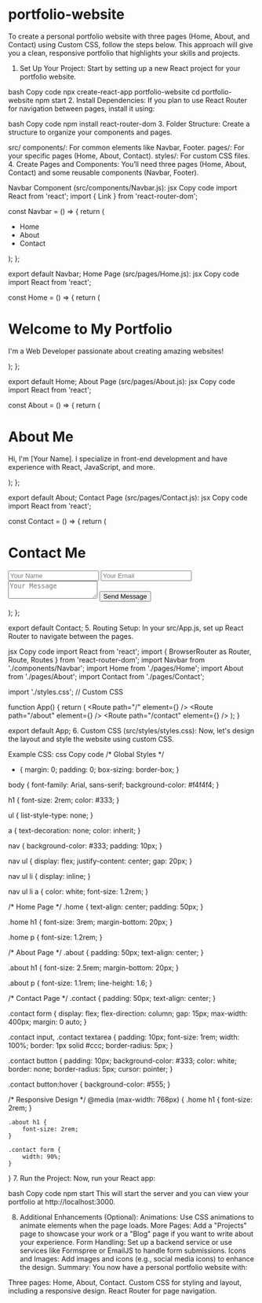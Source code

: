 # portfolio-website

To create a personal portfolio website with three pages (Home, About, and Contact) using Custom CSS, follow the steps below. This approach will give you a clean, responsive portfolio that highlights your skills and projects.

1. Set Up Your Project:
Start by setting up a new React project for your portfolio website.

bash
Copy code
npx create-react-app portfolio-website
cd portfolio-website
npm start
2. Install Dependencies:
If you plan to use React Router for navigation between pages, install it using:

bash
Copy code
npm install react-router-dom
3. Folder Structure:
Create a structure to organize your components and pages.

src/
components/: For common elements like Navbar, Footer.
pages/: For your specific pages (Home, About, Contact).
styles/: For custom CSS files.
4. Create Pages and Components:
You’ll need three pages (Home, About, Contact) and some reusable components (Navbar, Footer).

Navbar Component (src/components/Navbar.js):
jsx
Copy code
import React from 'react';
import { Link } from 'react-router-dom';

const Navbar = () => {
    return (
        <nav>
            <ul>
                <li><Link to="/">Home</Link></li>
                <li><Link to="/about">About</Link></li>
                <li><Link to="/contact">Contact</Link></li>
            </ul>
        </nav>
    );
};

export default Navbar;
Home Page (src/pages/Home.js):
jsx
Copy code
import React from 'react';

const Home = () => {
    return (
        <div className="home">
            <h1>Welcome to My Portfolio</h1>
            <p>I'm a Web Developer passionate about creating amazing websites!</p>
        </div>
    );
};

export default Home;
About Page (src/pages/About.js):
jsx
Copy code
import React from 'react';

const About = () => {
    return (
        <div className="about">
            <h1>About Me</h1>
            <p>Hi, I'm [Your Name]. I specialize in front-end development and have experience with React, JavaScript, and more.</p>
        </div>
    );
};

export default About;
Contact Page (src/pages/Contact.js):
jsx
Copy code
import React from 'react';

const Contact = () => {
    return (
        <div className="contact">
            <h1>Contact Me</h1>
            <form>
                <input type="text" placeholder="Your Name" />
                <input type="email" placeholder="Your Email" />
                <textarea placeholder="Your Message"></textarea>
                <button type="submit">Send Message</button>
            </form>
        </div>
    );
};

export default Contact;
5. Routing Setup:
In your src/App.js, set up React Router to navigate between the pages.

jsx
Copy code
import React from 'react';
import { BrowserRouter as Router, Route, Routes } from 'react-router-dom';
import Navbar from './components/Navbar';
import Home from './pages/Home';
import About from './pages/About';
import Contact from './pages/Contact';

import './styles.css';  // Custom CSS

function App() {
    return (
        <Router>
            <Navbar />
            <Routes>
                <Route path="/" element={<Home />} />
                <Route path="/about" element={<About />} />
                <Route path="/contact" element={<Contact />} />
            </Routes>
        </Router>
    );
}

export default App;
6. Custom CSS (src/styles/styles.css):
Now, let's design the layout and style the website using custom CSS.

Example CSS:
css
Copy code
/* Global Styles */
* {
    margin: 0;
    padding: 0;
    box-sizing: border-box;
}

body {
    font-family: Arial, sans-serif;
    background-color: #f4f4f4;
}

h1 {
    font-size: 2rem;
    color: #333;
}

ul {
    list-style-type: none;
}

a {
    text-decoration: none;
    color: inherit;
}

nav {
    background-color: #333;
    padding: 10px;
}

nav ul {
    display: flex;
    justify-content: center;
    gap: 20px;
}

nav ul li {
    display: inline;
}

nav ul li a {
    color: white;
    font-size: 1.2rem;
}

/* Home Page */
.home {
    text-align: center;
    padding: 50px;
}

.home h1 {
    font-size: 3rem;
    margin-bottom: 20px;
}

.home p {
    font-size: 1.2rem;
}

/* About Page */
.about {
    padding: 50px;
    text-align: center;
}

.about h1 {
    font-size: 2.5rem;
    margin-bottom: 20px;
}

.about p {
    font-size: 1.1rem;
    line-height: 1.6;
}

/* Contact Page */
.contact {
    padding: 50px;
    text-align: center;
}

.contact form {
    display: flex;
    flex-direction: column;
    gap: 15px;
    max-width: 400px;
    margin: 0 auto;
}

.contact input, .contact textarea {
    padding: 10px;
    font-size: 1rem;
    width: 100%;
    border: 1px solid #ccc;
    border-radius: 5px;
}

.contact button {
    padding: 10px;
    background-color: #333;
    color: white;
    border: none;
    border-radius: 5px;
    cursor: pointer;
}

.contact button:hover {
    background-color: #555;
}

/* Responsive Design */
@media (max-width: 768px) {
    .home h1 {
        font-size: 2rem;
    }

    .about h1 {
        font-size: 2rem;
    }

    .contact form {
        width: 90%;
    }
}
7. Run the Project:
Now, run your React app:

bash
Copy code
npm start
This will start the server and you can view your portfolio at http://localhost:3000.

8. Additional Enhancements (Optional):
Animations: Use CSS animations to animate elements when the page loads.
More Pages: Add a "Projects" page to showcase your work or a "Blog" page if you want to write about your experience.
Form Handling: Set up a backend service or use services like Formspree or EmailJS to handle form submissions.
Icons and Images: Add images and icons (e.g., social media icons) to enhance the design.
Summary:
You now have a personal portfolio website with:

Three pages: Home, About, Contact.
Custom CSS for styling and layout, including a responsive design.
React Router for page navigation.
